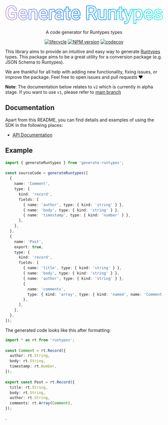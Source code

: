 <div align="center">
  <img width="520" src="./.github/header.svg" alt="Generate Runtypes types">
  
  A code generator for Runtypes types

[![lifecycle](https://img.shields.io/badge/lifecycle-experimental-orange.svg)](https://www.tidyverse.org/lifecycle/#experimental)
[![NPM version](https://img.shields.io/npm/v/generate-runtypes.svg)](https://www.npmjs.com/package/generate-runtypes)
[![codecov](https://codecov.io/gh/cobraz/generate-runtypes/branch/master/graph/badge.svg)](https://codecov.io/gh/cobraz/generate-runtypes)

</div>

This library aims to provide an intuitive and easy way to generate
[Runtypes][runtypes] types. This package aims to be a great utility for a
conversion package (e.g. JSON Schema to Runtypes).

We are thankful for all help with adding new functionality, fixing issues, or
improve the package. Feel free to open issues and pull requests ❤️

**Note**: The documentation below relates to `v2` which is currently in alpha
stage. If you want to use `v1`, please refer to
[main branch](https://github.com/cobraz/generate-runtypes/tree/main)

## Documentation

Apart from this README, you can find details and examples of using the SDK in
the following places:

- [API Documentation][docs]

## Example

```typescript
import { generateRuntypes } from 'generate-runtypes';

const sourceCode = generateRuntypes([
  {
    name: 'Comment',
    type: {
      kind: 'record',
      fields: [
        { name: 'author', type: { kind: 'string' } },
        { name: 'body', type: { kind: 'string' } },
        { name: 'timestamp', type: { kind: 'number' } },
      ],
    },
  },
  {
    name: 'Post',
    export: true,
    type: {
      kind: 'record',
      fields: [
        { name: 'title', type: { kind: 'string' } },
        { name: 'body', type: { kind: 'string' } },
        { name: 'author', type: { kind: 'string' } },
        {
          name: 'comments',
          type: { kind: 'array', type: { kind: 'named', name: 'Comment' } },
        },
      ],
    },
  },
]);
```

The generated code looks like this after formatting:

```typescript
import * as rt from 'runtypes';

const Comment = rt.Record({
  author: rt.String,
  body: rt.String,
  timestamp: rt.Number,
});

export const Post = rt.Record({
  title: rt.String,
  body: rt.String,
  author: rt.String,
  comments: rt.Array(Comment),
});
```

[runtypes]: https://github.com/pelotom/runtypes
[docs]: ./docs

.
